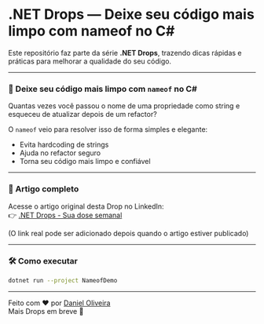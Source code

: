 
# .NET Drops — Deixe seu código mais limpo com nameof no C#

Este repositório faz parte da série **.NET Drops**, trazendo dicas rápidas e práticas para melhorar a qualidade do seu código.

---

### 🧹 Deixe seu código mais limpo com `nameof` no C#

Quantas vezes você passou o nome de uma propriedade como string e esqueceu de atualizar depois de um refactor?

O `nameof` veio para resolver isso de forma simples e elegante:
- Evita hardcoding de strings
- Ajuda no refactor seguro
- Torna seu código mais limpo e confiável

---

### 📌 Artigo completo

Acesse o artigo original desta Drop no LinkedIn:  
👉 [.NET Drops - Sua dose semanal](https://www.linkedin.com/pulse/deixe-seu-c%25C3%25B3digo-mais-limpo-com-nameof-c-daniel-oliveira-6yyqf/)

(O link real pode ser adicionado depois quando o artigo estiver publicado)

---

### 🛠️ Como executar

```bash
dotnet run --project NameofDemo
```

---

Feito com ❤ por [Daniel Oliveira](https://www.linkedin.com/in/daniel-oliveira-41393369/)  
Mais Drops em breve 🚀
